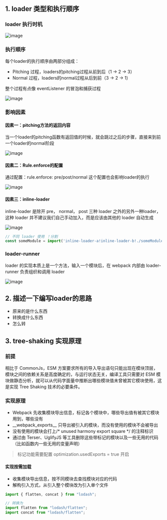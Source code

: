 ## 1. loader 类型和执行顺序

### loader 执行时机

![image](https://pic4.zhimg.com/80/v2-87544aa0248259a8111cd017eea92943_720w.jpg)

### 执行顺序

每个loader的执行顺序由两部分组成：

* Pitching 过程，loaders的pitching过程从前到后（1 -> 2 -> 3）
* Normal 过程，loaders的normal过程从后到前（3 -> 2 -> 1）

整个过程有点像 eventListener 的冒泡和捕获过程

![image](https://p9-juejin.byteimg.com/tos-cn-i-k3u1fbpfcp/ee8ce36b85f5409090ecafd7b0dfa06e~tplv-k3u1fbpfcp-zoom-in-crop-mark:1304:0:0:0.jpg)

### 影响因素

#### 因素一：pitching方法的返回内容

当一个loader的pitching函数有返回值的时候，就会跳过之后的步骤，直接来到前一个loader的normal阶段

![image](https://p9-juejin.byteimg.com/tos-cn-i-k3u1fbpfcp/a7af66e5177a463da325f0d36ec102f6~tplv-k3u1fbpfcp-zoom-in-crop-mark:1304:0:0:0.jpg)

#### 因素二：Rule.enforce的配置

通过配置：rule.enforce: pre/post/normal 这个配置也会影响loader的执行

![image](https://p1-juejin.byteimg.com/tos-cn-i-k3u1fbpfcp/621ffe2555c244168f212ebada228369~tplv-k3u1fbpfcp-zoom-in-crop-mark:1304:0:0:0.jpg)

#### 因素三：inline-loader

inline-loader 是除开 pre， normal， post 三种 loader 之外的另外一种loader，这种 loader 并不建议我们自己手动加入，而是应该由其他的 loader 自动生成

![image](https://p1-juejin.byteimg.com/tos-cn-i-k3u1fbpfcp/5984e855df52489e98e5943f12944c78~tplv-k3u1fbpfcp-zoom-in-crop-mark:1304:0:0:0.jpg)

```js
// 不同 loader 使用 ！分割
const someModule = import('inline-loader-a!inline-loader-b!./someModule.js');
```
### loader-runner

loader 的实现本质上是一个方法，输入一个模块后，在 webpack 内部由 loader-runner 负责组织和调用 loader

![image](https://pic4.zhimg.com/80/v2-aaf357e351a5ccca061c406fb061400b_720w.jpg)

## 2. 描述一下编写loader的思路

* 原来的是什么东西
* 转换成什么东西
* 怎么转


## 3. tree-shaking 实现原理

### 前提

相比于 CommonJs，ESM 方案要求所有的导入导出语句只能出现在模块顶层，模块之间的依赖关系是高度确定的，与运行状态无关，编译工具只需要对 ESM 模块做静态分析，就可以从代码字面量中推断出哪些模块值未曾被其它模块使用，这是实现 Tree Shaking 技术的必要条件。

### 实现原理

* Webpack 先收集模块导出信息，标记各个模块中，哪些导出值有被其它模块用到，哪些没有
* \_\_webpack_exports\_\_ 只导出被引入的模块，而没有使用的模块不会被导出
* 没有使用的模块会打上/* unused harmony export square */ 的注释标识
* 通过由 Terser、UglifyJS 等工具删除这些带标记的模块以及一些无用的代码（比如函数内一些无用的变量声明）

> 标记功能需要配置 optimization.usedExports = true 开启

#### 实现按需加载

* 收集模块导出信息，按不同模块去查找模块对应的代码
* 解构引入方式，从引入整个模块改为引入单个文件

```js
import { flatten, concat } from "lodash";

// 转换为
import flatten from "lodash/flatten";
import concat from "lodash/flatten";
```